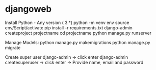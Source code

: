 # djangoweb
Install Python - Any version ( 3.*)
python -m venv env
source env/Script/activate
pip install -r requirements.txt
django-admin createproject projectname
cd projectname
python manage.py runserver

Manage Models:
python manage.py makemigrations
python manage.py migrate

Create super user
django-admin -> click enter
django-admin createsuperuser -> click enter -> Provide name, email and password

